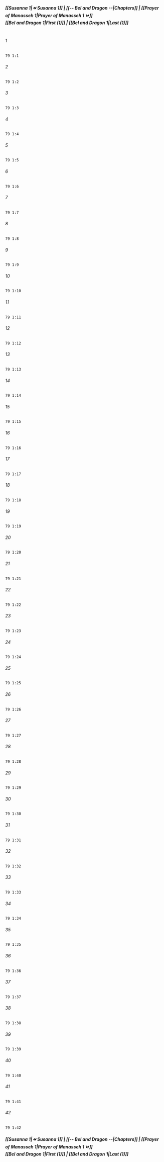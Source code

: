 
##### **[[Susanna 1|⏪ Susanna 1]] | [[-- Bel and Dragon --|Chapters]] | [[Prayer of Manasseh 1|Prayer of Manasseh 1 ⏩]]**<br>**[[Bel and Dragon 1|First (1)]] | [[Bel and Dragon 1|Last (1)]]**<br><br>

###### 1
``` verse
79 1:1
```
###### 2
``` verse
79 1:2
```
###### 3
``` verse
79 1:3
```
###### 4
``` verse
79 1:4
```
###### 5
``` verse
79 1:5
```
###### 6
``` verse
79 1:6
```
###### 7
``` verse
79 1:7
```
###### 8
``` verse
79 1:8
```
###### 9
``` verse
79 1:9
```
###### 10
``` verse
79 1:10
```
###### 11
``` verse
79 1:11
```
###### 12
``` verse
79 1:12
```
###### 13
``` verse
79 1:13
```
###### 14
``` verse
79 1:14
```
###### 15
``` verse
79 1:15
```
###### 16
``` verse
79 1:16
```
###### 17
``` verse
79 1:17
```
###### 18
``` verse
79 1:18
```
###### 19
``` verse
79 1:19
```
###### 20
``` verse
79 1:20
```
###### 21
``` verse
79 1:21
```
###### 22
``` verse
79 1:22
```
###### 23
``` verse
79 1:23
```
###### 24
``` verse
79 1:24
```
###### 25
``` verse
79 1:25
```
###### 26
``` verse
79 1:26
```
###### 27
``` verse
79 1:27
```
###### 28
``` verse
79 1:28
```
###### 29
``` verse
79 1:29
```
###### 30
``` verse
79 1:30
```
###### 31
``` verse
79 1:31
```
###### 32
``` verse
79 1:32
```
###### 33
``` verse
79 1:33
```
###### 34
``` verse
79 1:34
```
###### 35
``` verse
79 1:35
```
###### 36
``` verse
79 1:36
```
###### 37
``` verse
79 1:37
```
###### 38
``` verse
79 1:38
```
###### 39
``` verse
79 1:39
```
###### 40
``` verse
79 1:40
```
###### 41
``` verse
79 1:41
```
###### 42
``` verse
79 1:42
```

##### **[[Susanna 1|⏪ Susanna 1]] | [[-- Bel and Dragon --|Chapters]] | [[Prayer of Manasseh 1|Prayer of Manasseh 1 ⏩]]**<br>**[[Bel and Dragon 1|First (1)]] | [[Bel and Dragon 1|Last (1)]]**
